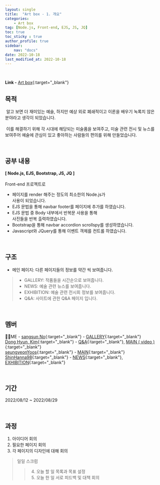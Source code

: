 ```yaml
---
layout: single
title:  "Art box - 1. 개요"
categories: 
    - Art box
tag: [Node.js, Front-end, EJS, JS, JQ]
toc: true
toc_sticky : true
author_profile: true
sidebar:
    nav: "docs"
date: 2022-10-18
last_modified_at: 2022-10-18
---
```


<br/>

**Link -** [Art box](http://118.67.142.110:8000/ "Art box"){:target="_blank"}  

## 목적
&nbsp;알고 보면 더 재미있는 예술, 하지만 예상 외로 폐쇄적이고 이론을 배우기 녹록치 않은 분야라고 생각이 되었습니다.  
<br/>
&nbsp;이를 해결하기 위해 각 시대에 해당되는 미술품을 보여주고, 미술 관련 전시 및 뉴스를 보여주어 예술에 관심이 있고 좋아하는 사람들의 편의를 위해 만들었습니다.

<br/>

## 공부 내용
**[ Node.js, EJS, Bootstrap, JS, JQ ]**  
<br/>
Front-end 프로젝트로  
- 페이지를 render 해주는 정도의 최소한의 Node.js가 <br/> 사용이 되었습니다.
- EJS 문법을 통해 navbar footer를 페이지에 추가를 하였습니다.
- EJS 문법 중 Body 내부에서 반복문 사용을 통해 <br/> 사진들을 반복 출력하였습니다.
- Bootstrap을 통해 navbar accordion scrollspy를 생성하였습니다.
- Javascript와  JQuery를 통해 이벤트 객체를 컨트롤 하였습니다.


<br/>

## 구조
- 메인 페이지:  다른 페이지들의 정보를 약간 씩 보여줍니다.
> - GALLERY: 작품들을 시간순으로 보여줍니다.
> - NEWS: 예술 관련 뉴스를 보여줍니다.
> - EXHIBITION: 예술 관련 전시회 정보를 보여줍니다.
> - Q&A: 사이트에 관한 Q&A 페이지 입니다.  

<br/>

## 멤버
🙋‍♂️ME - [sangsun No](https://github.com/sangsunNo "sangsun No"){:target="_blank"} - [GALLERY](http://118.67.142.110:8000/show_data "GALLERY"){:target="_blank"}  
[Dong Hyun, Kim](https://github.com/GarlicScent "Dong Hyun, Kim"){:target="_blank"} - [Q&A](http://118.67.142.110:8000/inquery "Q&A"){:target="_blank"}, [MAIN ( video )](http://118.67.142.110:8000/ "MAIN ( video )"){:target="_blank"}    
[seungyeonYoos](https://github.com/seungyeonYoos "seungyeonYoos"){:target="_blank"}  - [MAIN](http://118.67.142.110:8000/ "MAIN "){:target="_blank"}     
[ShinHanna98](https://github.com/ShinHanna98 "ShinHanna98"){:target="_blank"} - [NEWS](http://118.67.142.110:8000/news_page "NEWS"){:target="_blank"}, [EXHIBITION](http://118.67.142.110:8000/exhibition "EXHIBITION"){:target="_blank"}  

<br/>

## 기간
2022/08/12 ~ 2022/08/29

<br/>

## 과정
1. 아이디어 회의
2. 필요한 페이지 회의
3. 각 페이지의 디자인에 대해 회의
>일일 스크럼
>>4. 오늘 할 일 목록과 목표 설정
>>5. 오늘 한 일 서로 피드백 및 대책 회의 
